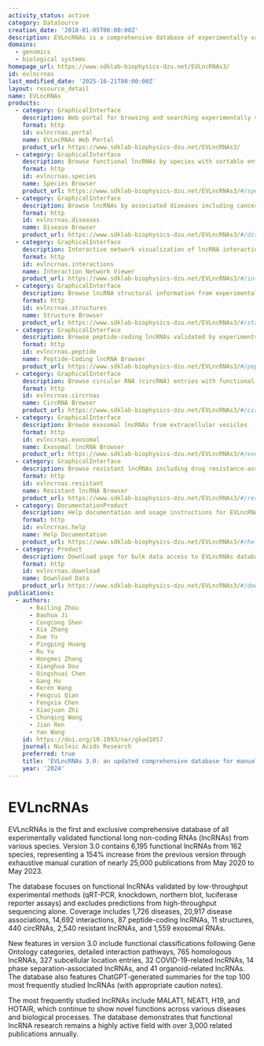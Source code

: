 ```yaml
---
activity_status: active
category: DataSource
creation_date: '2018-01-05T00:00:00Z'
description: EVLncRNAs is a comprehensive database of experimentally validated functional long non-coding RNAs (lncRNAs) curated manually from low-throughput experimental studies. The database covers functional lncRNAs from 162 species, including disease associations, biological functions, interaction partners, structures, circular RNAs, exosomal lncRNAs, peptide-coding lncRNAs, and resistant lncRNAs. EVLncRNAs provides functional classifications based on Gene Ontology categories (biological processes, cellular components, molecular functions, and clinical applications), detailed interaction pathways, and integration with homologous lncRNAs, subcellular localization, phase separation, COVID-19, and organoid-related data.
domains:
  - genomics
  - biological systems
homepage_url: https://www.sdklab-biophysics-dzu.net/EVLncRNAs3/
id: evlncrnas
last_modified_date: '2025-10-21T00:00:00Z'
layout: resource_detail
name: EVLncRNAs
products:
  - category: GraphicalInterface
    description: Web portal for browsing and searching experimentally validated functional lncRNAs
    format: http
    id: evlncrnas.portal
    name: EVLncRNAs Web Portal
    product_url: https://www.sdklab-biophysics-dzu.net/EVLncRNAs3/
  - category: GraphicalInterface
    description: Browse functional lncRNAs by species with sortable entries
    format: http
    id: evlncrnas.species
    name: Species Browser
    product_url: https://www.sdklab-biophysics-dzu.net/EVLncRNAs3/#/species
  - category: GraphicalInterface
    description: Browse lncRNAs by associated diseases including cancers and other pathologies
    format: http
    id: evlncrnas.diseases
    name: Disease Browser
    product_url: https://www.sdklab-biophysics-dzu.net/EVLncRNAs3/#/diseases
  - category: GraphicalInterface
    description: Interactive network visualization of lncRNA interactions with proteins, RNAs, and DNAs
    format: http
    id: evlncrnas.interactions
    name: Interaction Network Viewer
    product_url: https://www.sdklab-biophysics-dzu.net/EVLncRNAs3/#/interactions
  - category: GraphicalInterface
    description: Browse lncRNA structural information from experimental studies
    format: http
    id: evlncrnas.structures
    name: Structure Browser
    product_url: https://www.sdklab-biophysics-dzu.net/EVLncRNAs3/#/structures
  - category: GraphicalInterface
    description: Browse peptide-coding lncRNAs validated by experiments
    format: http
    id: evlncrnas.peptide
    name: Peptide-Coding lncRNA Browser
    product_url: https://www.sdklab-biophysics-dzu.net/EVLncRNAs3/#/peptide-coding
  - category: GraphicalInterface
    description: Browse circular RNA (circRNA) entries with functional validation
    format: http
    id: evlncrnas.circrnas
    name: CircRNA Browser
    product_url: https://www.sdklab-biophysics-dzu.net/EVLncRNAs3/#/circrnas
  - category: GraphicalInterface
    description: Browse exosomal lncRNAs from extracellular vesicles
    format: http
    id: evlncrnas.exosomal
    name: Exosomal lncRNA Browser
    product_url: https://www.sdklab-biophysics-dzu.net/EVLncRNAs3/#/exosomal
  - category: GraphicalInterface
    description: Browse resistant lncRNAs including drug resistance-associated entries
    format: http
    id: evlncrnas.resistant
    name: Resistant lncRNA Browser
    product_url: https://www.sdklab-biophysics-dzu.net/EVLncRNAs3/#/resistant
  - category: DocumentationProduct
    description: Help documentation and usage instructions for EVLncRNAs database
    format: http
    id: evlncrnas.help
    name: Help Documentation
    product_url: https://www.sdklab-biophysics-dzu.net/EVLncRNAs3/#/help
  - category: Product
    description: Download page for bulk data access to EVLncRNAs database content
    format: http
    id: evlncrnas.download
    name: Download Data
    product_url: https://www.sdklab-biophysics-dzu.net/EVLncRNAs3/#/download
publications:
  - authors:
      - Bailing Zhou
      - Baohua Ji
      - Congcong Shen
      - Xia Zhang
      - Xue Yu
      - Pingping Huang
      - Ru Yu
      - Hongmei Zhang
      - Xianghua Dou
      - Qingshuai Chen
      - Gang Hu
      - Keren Wang
      - Fengcui Qian
      - Fengxia Chen
      - Xiaojuan Zhi
      - Chunqing Wang
      - Jian Ren
      - Yan Wang
    id: https://doi.org/10.1093/nar/gkad1057
    journal: Nucleic Acids Research
    preferred: true
    title: 'EVLncRNAs 3.0: an updated comprehensive database for manually curated functional long non-coding RNAs validated by low-throughput experiments'
    year: '2024'
---
```


# EVLncRNAs

EVLncRNAs is the first and exclusive comprehensive database of all experimentally validated functional long non-coding RNAs (lncRNAs) from various species. Version 3.0 contains 6,195 functional lncRNAs from 162 species, representing a 154% increase from the previous version through exhaustive manual curation of nearly 25,000 publications from May 2020 to May 2023.

The database focuses on functional lncRNAs validated by low-throughput experimental methods (qRT-PCR, knockdown, northern blot, luciferase reporter assays) and excludes predictions from high-throughput sequencing alone. Coverage includes 1,726 diseases, 20,917 disease associations, 14,692 interactions, 87 peptide-coding lncRNAs, 11 structures, 440 circRNAs, 2,540 resistant lncRNAs, and 1,559 exosomal RNAs.

New features in version 3.0 include functional classifications following Gene Ontology categories, detailed interaction pathways, 765 homologous lncRNAs, 327 subcellular location entries, 32 COVID-19-related lncRNAs, 14 phase separation-associated lncRNAs, and 41 organoid-related lncRNAs. The database also features ChatGPT-generated summaries for the top 100 most frequently studied lncRNAs (with appropriate caution notes).

The most frequently studied lncRNAs include MALAT1, NEAT1, H19, and HOTAIR, which continue to show novel functions across various diseases and biological processes. The database demonstrates that functional lncRNA research remains a highly active field with over 3,000 related publications annually.

